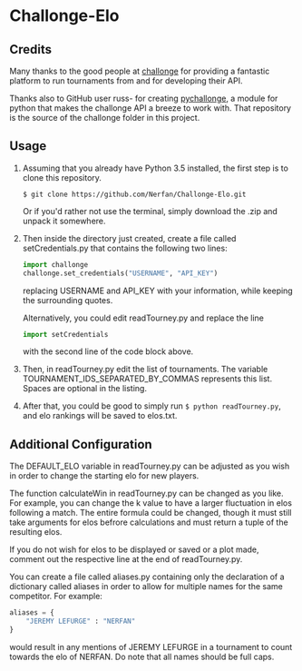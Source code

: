 # Challonge-Elo

## Credits

Many thanks to the good people at [challonge](http://challonge.com) for providing a fantastic platform to run tournaments from and for developing their API.

Thanks also to GitHub user russ- for creating [pychallonge](https://github.com/russ-/pychallonge), a module for python that makes the challonge API a breeze to work with. That repository is the source of the challonge folder in this project.

## Usage

1. Assuming that you already have Python 3.5 installed, the first step is to clone this repository.

   ```
   $ git clone https://github.com/Nerfan/Challonge-Elo.git
   ```

   Or if you'd rather not use the terminal, simply download the .zip and unpack it somewhere.

2. Then inside the directory just created, create a file called setCredentials.py that contains the following two lines:

   ```python
   import challonge
   challonge.set_credentials("USERNAME", "API_KEY")
   ```

   replacing USERNAME and API_KEY with your information, while keeping the surrounding quotes.

   Alternatively, you could edit readTourney.py and replace the line

   ```python
   import setCredentials
   ```

   with the second line of the code block above.

3. Then, in readTourney.py edit the list of tournaments. The variable TOURNAMENT_IDS_SEPARATED_BY_COMMAS represents this list. Spaces are optional in the listing.

4. After that, you could be good to simply run `$ python readTourney.py`, and elo rankings will be saved to elos.txt.

## Additional Configuration

The DEFAULT_ELO variable in readTourney.py can be adjusted as you wish in order to change the starting elo for new players.

The function calculateWin in readTourney.py can be changed as you like. For example, you can change the k value to have a larger fluctuation in elos following a match. The entire formula could be changed, though it must still take arguments for elos befrore calculations and must return a tuple of the resulting elos.

If you do not wish for elos to be displayed or saved or a plot made, comment out the respective line at the end of readTourney.py.

You can create a file called aliases.py containing only the declaration of a dictionary called aliases in order to allow for multiple names for the same competitor. For example:

```python
aliases = {
    "JEREMY LEFURGE" : "NERFAN"
}
```

would result in any mentions of JEREMY LEFURGE in a tournament to count towards the elo of NERFAN. Do note that all names should be full caps.
